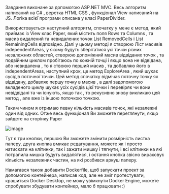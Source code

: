 
Завдання виконане за допомогою ASP.NET MVC. Весь алгоритм написаний на C# , верстка HTML CSS , функціонал View написаний на JS.
Логіка всієї програми описана у класі PaperDivider.

  Використовується наступний алгоритм, спочатку у мене є метод, який приймає із View клас Paper, який містить поля Rows та Columns , та масив видалений та невидалених точок List<Cell> RemovedCells і List<Cell> RemainingCells відповідно. Далі у цьому методі я створюю Ліст масивів independentAreas, у якому будуть зберігатися усі точки різних незалежних областей, створюю допоміжний масив відвіданих точок , та подвійним циклом пробігаюсь по кожній точці і якщо вона не відвідана, або невидалена , то я ствоюю перший масив , та добавляю його в independentAreas, наступний крок, це метод ExploreArea , який шукає сусідів поточної точки.
Цей метод спочатку відмічає поточну точку як відвідану, добавляє першу точку в масив , а далі задопомогою вкладеного циклу шукає усіх сусідів цієї точки і перевіряє чи вони невідвідані та чи існують, якщо так , то рекусивно знову викликаю цей метод , але вже із іншою поточкою точкою.

  Таким чином я отримаю певну кількість масивів точок, які незалежні один від одних.
Отже весь функціонал Ви зможете переглянути, якщо зайдете на сторінку Paper

 ![image](https://github.com/RomanLesheha/DevComTestProject/assets/100034791/85e2ceb6-9bdf-4bbc-add8-2740df8e50d8)
 
Тут є три кнопки, першою Ви зможете змінити розмірність листка паперу, друга кнопка вмикає редагування, можете як і просто натискати на клітинки, так і зажати мишку і тягнути, і всі клітинки на які потрапила мишка будуть видалятися, і остання кнопка звісно вираховує кількість незалежних частин, на які розбився аркуш паперу.

Намагався також добавити Dockerfile, щоб запускати проект за допомогою контейнера, написав код, але не зміг протестувати, крашиться Docker Desktop, не можу увімкнути Docker Engine, можете спробувати збудувати контейнер, мало б працювати :)
